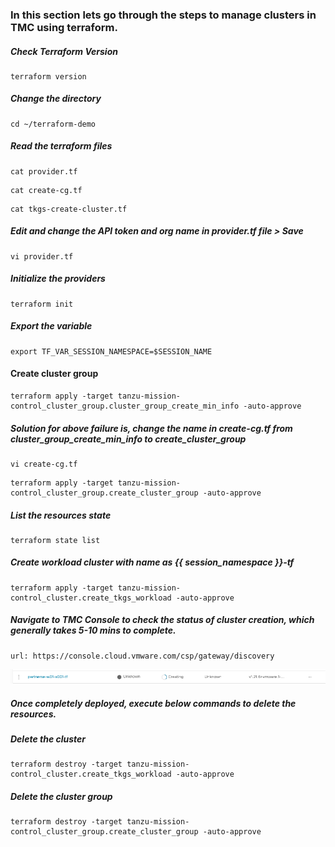 ### In this section lets go through the steps to manage clusters in TMC using terraform. 

##### Check Terraform Version

```execute
terraform version
```

##### Change the directory

```execute
cd ~/terraform-demo
```

##### Read the terraform files

```execute
cat provider.tf
```

```execute
cat create-cg.tf
```

```execute
cat tkgs-create-cluster.tf
```

##### Edit and change the API token and org name in provider.tf file > Save

```execute
vi provider.tf
```

##### Initialize the providers

```execute
terraform init
```

##### Export the variable

```execute
export TF_VAR_SESSION_NAMESPACE=$SESSION_NAME
```

#### Create cluster group

```execute
terraform apply -target tanzu-mission-control_cluster_group.cluster_group_create_min_info -auto-approve
```

##### Solution for above failure is, change the name in create-cg.tf from cluster_group_create_min_info to create_cluster_group

```execute
vi create-cg.tf
```

```execute
terraform apply -target tanzu-mission-control_cluster_group.create_cluster_group -auto-approve
```

##### List the resources state

```execute
terraform state list
```

##### Create workload cluster with name as {{ session_namespace }}-tf

```execute
terraform apply -target tanzu-mission-control_cluster.create_tkgs_workload -auto-approve
```

##### Navigate to TMC Console to check the status of cluster creation, which generally takes 5-10 mins to complete. 

```dashboard:open-url
url: https://console.cloud.vmware.com/csp/gateway/discovery
```

![Application](images/Terraform-5.png)

##### Once completely deployed, execute below commands to delete the resources. 

##### Delete the cluster

```execute
terraform destroy -target tanzu-mission-control_cluster.create_tkgs_workload -auto-approve
```

##### Delete the cluster group

```execute
terraform destroy -target tanzu-mission-control_cluster_group.create_cluster_group -auto-approve
```
